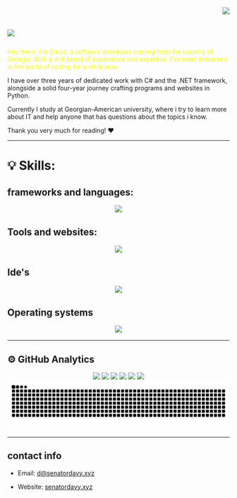 <img align="right" src="https://visitor-badge.laobi.icu/badge?page_id=Davy-G.visitor-badge&left_color=blue&right_color=red" />

# <img src="https://readme-typing-svg.demolab.com/?lines=Welcome+to+my+github+page;I+hope+you'll+like+it!">







<p style="color: #f4fc03;">
Hey there, I'm David, a software developer coming from the country of Georgia. With a rich blend of experience and expertise, I've been immersed in the world of coding for a while now.
  
I have over three years of dedicated work with C# and the .NET framework, alongside a solid four-year journey crafting programs and websites in Python.

Currently I study at Georgian-American university, where i try to learn more about IT and help anyone that has questions about the topics i know.

Thank you very much for reading! ♥
</p>

<hr>

# 💡 Skills:

## frameworks and languages:
<p align="center">
  <a href="https://skillicons.dev">
    <img src="https://skillicons.dev/icons?i=py,cs,cpp,c,html,css,dotnet,js,django,fastapi,sqlite,tailwind,bootstrap,regex,bots"/>
  </a>
</p>

## Tools and websites:
<p align="center">
  <a href="https://skillicons.dev">
    <img src="https://skillicons.dev/icons?i=docker,cloudflare,ai,au,ps,github,git,azure,stackoverflow,vim,powershell,gmail,linkedin,discord,nginx"/>
  </a>
</p>

## Ide's
<p align="center">
  <a href="https://skillicons.dev">
    <img src="https://skillicons.dev/icons?i=pycharm,rider,clion,vscode,visualstudio"/>
  </a>
</p>

## Operating systems
<p align="center">
  <a href="https://skillicons.dev">
    <img src="https://skillicons.dev/icons?i=arch,mint,debian,ubuntu,linux,windows"/>
  </a>
</p>

<hr>

## ⚙️ GitHub Analytics


<p align="center">
        <img src="https://streak-stats.demolab.com/?user=Davy-G&theme=highcontrast"/>
        <img src="https://github-profile-summary-cards.vercel.app/api/cards/profile-details?username=Davy-G&theme=2077">
        <img src="https://github-profile-summary-cards.vercel.app/api/cards/repos-per-language?username=Davy-G&theme=2077">
        <img src="https://github-profile-summary-cards.vercel.app/api/cards/most-commit-language?username=Davy-G&theme=2077">
        <img src="https://github-profile-summary-cards.vercel.app/api/cards/stats?username=Davy-G&theme=2077">
        <img src="https://github-profile-summary-cards.vercel.app/api/cards/productive-time?username=Davy-G&theme=2077">
        <picture>
          <source media="(prefers-color-scheme: dark)" srcset="https://raw.githubusercontent.com/Davy-G/Davy-G/output/github-contribution-grid-snake-dark.svg">
          <source media="(prefers-color-scheme: light)" srcset="https://raw.githubusercontent.com/Davy-G/Davy-G/output/github-contribution-grid-snake.svg">
          <img alt="github contribution grid snake animation" src="https://raw.githubusercontent.com/Davy-G/Davy-G/output/github-contribution-grid-snake.svg">
        </picture>
</p>






<hr>

## contact info
 - Email: d@senatordavy.xyz
 + Website:  [senatordavy.xyz](https://senatordavy.xyz)














